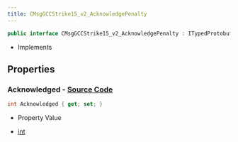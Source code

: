 ```yaml
---
title: CMsgGCCStrike15_v2_AcknowledgePenalty
---
```


```csharp
public interface CMsgGCCStrike15_v2_AcknowledgePenalty : ITypedProtobuf<CMsgGCCStrike15_v2_AcknowledgePenalty>, INativeHandle
```

- Implements

## Properties

### **Acknowledged** - [Source Code](https://github.com/swiftly-solution/swiftlys2/blob/main/managed/src/SwiftlyS2.Generated/Protobufs/Interfaces/CMsgGCCStrike15_v2_AcknowledgePenalty.cs#L13)

```csharp
int Acknowledged { get; set; }
```

- Property Value

- [int](https://learn.microsoft.com/dotnet/api/system.int32)

